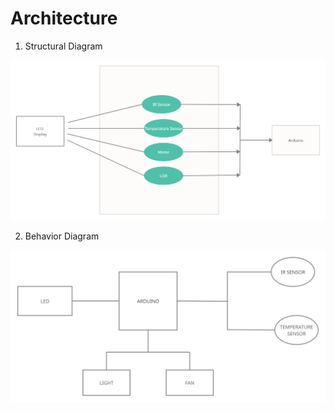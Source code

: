 # Architecture 

1. Structural Diagram

![](https://github.com/KeerthuMG/M2-EmbSys/blob/main/Project/2_Architecture/Structural%20Diagram.jpg)

2. Behavior Diagram

![](https://github.com/KeerthuMG/M2-EmbSys/blob/main/Project/2_Architecture/Behavior%20Diagram.jpg)

